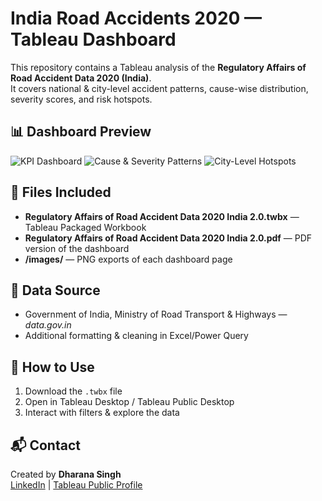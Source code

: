 # India Road Accidents 2020 — Tableau Dashboard

This repository contains a Tableau analysis of the **Regulatory Affairs of Road Accident Data 2020 (India)**.  
It covers national & city-level accident patterns, cause-wise distribution, severity scores, and risk hotspots.

## 📊 Dashboard Preview
![KPI Dashboard](images/KPI_Dashboard.png)
![Cause & Severity Patterns](images/National_Patterns.png)
![City-Level Hotspots](images/City_Level.png)

## 📁 Files Included
- **Regulatory Affairs of Road Accident Data 2020 India 2.0.twbx** — Tableau Packaged Workbook
- **Regulatory Affairs of Road Accident Data 2020 India 2.0.pdf** — PDF version of the dashboard
- **/images/** — PNG exports of each dashboard page

## 📄 Data Source
- Government of India, Ministry of Road Transport & Highways — *data.gov.in*
- Additional formatting & cleaning in Excel/Power Query

## 🚀 How to Use
1. Download the `.twbx` file
2. Open in Tableau Desktop / Tableau Public Desktop
3. Interact with filters & explore the data

## 📬 Contact
Created by **Dharana Singh**  
[LinkedIn]([https://www.linkedin.com](https://www.linkedin.com/in/dharana-singh/)) | [Tableau Public Profile]([your-tableau-link](https://public.tableau.com/app/profile/dharana.singh/viz/RegulatoryAffairsofRoadAccidentData2020India2_0/HomeNavigation))
